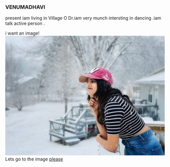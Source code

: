 ### VENUMADHAVI

present iam living in Village O Dr.iam very munch intersting in dancing .iam talk active person .

i want an image! ![myself](https://github.com/venumadhavik/assignment2-kathi/blob/main/venu.jpeg)
Lets go to the image
[please](https://github.com/venumadhavik/assignment2-kathi/blob/main/venu.jpeg)

